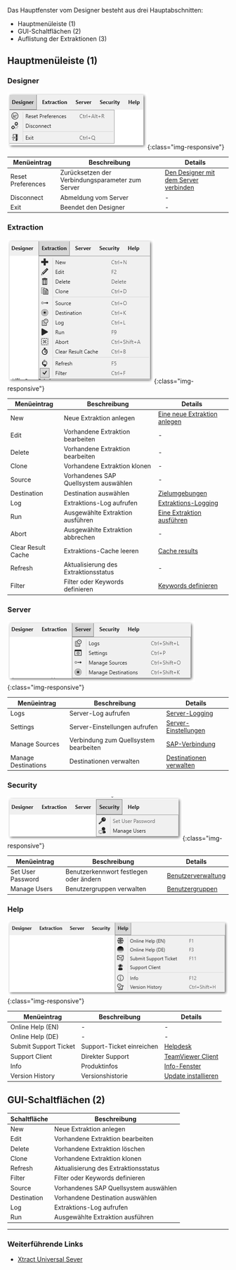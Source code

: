 
Das Hauptfenster vom Designer besteht aus drei Hauptabschnitten:
- Hauptmenüleiste (1)
- GUI-Schaltflächen (2)
- Auflistung der Extraktionen (3)

## Hauptmenüleiste (1)

### Designer

![menueleiste_designer](/img/content/xu/menueleiste_designer.png){:class="img-responsive"}

Menüeintrag |Beschreibung | Details
------------ | ------------ | -------------
Reset Preferences  | Zurücksetzen der Verbindungsparameter zum Server | [Den Designer mit dem Server verbinden](../erste-schritte-mit-xu/designer-mit-dem-server-verbinden#verbindung-zu-einem-server)
Disconnect | Abmeldung vom Server | -
Exit | Beendet den Designer | -

### Extraction

![menueleiste_extraction](/img/content/xu/menueleiste_extraction.png){:class="img-responsive"}

Menüeintrag |Beschreibung | Details
------------ | ------------ | -------------
New  | Neue Extraktion anlegen | [Eine neue Extraktion anlegen](../erste-schritte-mit-xu/eine-neue-extraktion-anlegen)
Edit | Vorhandene Extraktion bearbeiten | -
Delete | Vorhandene Extraktion bearbeiten | -
Clone | Vorhandene Extraktion klonen | -
Source | Vorhandenes SAP Quellsystem auswählen | -
Destination | Destination auswählen | [Zielumgebungen](../xu-zielumgebungen)
Log | Extraktions-Log aufrufen | [Extraktions-Logging](../logging/extraktion-logging)
Run  | Ausgewählte Extraktion ausführen | [Eine Extraktion ausführen](../erste-schritte-mit-xu/eine-extraktion-ausfuehren)
Abort | Ausgewählte Extraktion abbrechen | -
Clear Result Cache | Extraktions-Cache leeren | [Cache results](../erste-schritte-mit-xu/allgemeine-einstellungen#misc-tab)
Refresh | Aktualisierung des Extraktionsstatus | -
Filter | Filter oder Keywords definieren | [Keywords definieren](../erste-schritte-mit-xu/allgemeine-einstellungen#misc-tab)

### Server

![menueleiste_server](/img/content/xu/menueleiste_server.png){:class="img-responsive"}

Menüeintrag |Beschreibung | Details
------------ | ------------ | -------------
Logs  | Server-Log aufrufen | [Server-Logging](../logging/server-logging)
Settings | Server-Einstellungen aufrufen | [Server-Einstellungen](../server/server_einstellungen)
Manage Sources | Verbindung zum Quellsystem bearbeiten | [SAP-Verbindung](../einfuehrung/sap-verbindungen-anlegen)
Manage Destinations | Destinationen verwalten | [Destinationen verwalten](../xu-destinationen/ziele-verwalten)

### Security

![menueleiste_security](/img/content/xu/menueleiste_security.png){:class="img-responsive"}

Menüeintrag |Beschreibung | Details
------------ | ------------ | -------------
Set User Password  | Benutzerkennwort festlegen oder ändern  | [Benutzerverwaltung](../sicherheit/benutzerverwaltung#benutzer)
Manage Users | Benutzergruppen verwalten | [Benutzergruppen](../sicherheit/benutzerverwaltung#benutzergruppen)

### Help

![menueleiste_help](/img/content/xu/menueleiste_help.png){:class="img-responsive"}

Menüeintrag |Beschreibung | Details
------------ | ------------ | -------------
Online Help (EN) |  -  | -
Online Help (DE) | - | -
Submit Support Ticket | Support-Ticket einreichen | [Helpdesk](https://support.theobald-software.com/helpdesk/User/Register)
Support Client | Direkter Support | [TeamViewer Client](https://get.teamviewer.com/theobaldsoftware)
Info | Produktinfos | [Info-Fenster](../einfuehrung/lizenz#about-xtract-universal---info-fenster)
Version History | Versionshistorie | [Update installieren]( ../einfuehrung/update#installation-eines-updates-bzw-einer-neueren-version-auf-einer-test-umgebung)

## GUI-Schaltflächen (2)

Schaltfläche |Beschreibung 
------------ | ------------ 
New | Neue Extraktion anlegen 
Edit |  Vorhandene Extraktion bearbeiten |
Delete | Vorhandene Extraktion löschen  |
Clone| Vorhandene Extraktion klonen  |
Refresh | Aktualisierung des Extraktionsstatus  |
Filter |  Filter oder Keywords definieren |
Source| Vorhandenes SAP Quellsystem auswählen  |
Destination | Vorhandene Destination auswählen  |
Log | Extraktions-Log aufrufen  |
Run  | Ausgewählte Extraktion ausführen  | 

*****
### Weiterführende Links
- [Xtract Universal Sever](../server)



